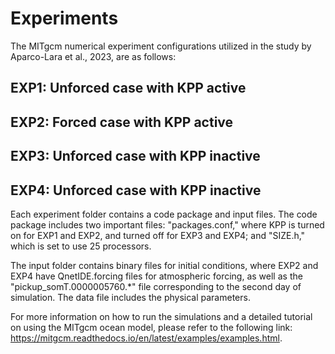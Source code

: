 # Experiments
The MITgcm numerical experiment configurations utilized in the study by Aparco-Lara et al., 2023, are as follows:

## EXP1: Unforced case with KPP active
##	EXP2: Forced case with KPP active
##	EXP3: Unforced case with KPP inactive
##	EXP4: Unforced case with KPP inactive

Each experiment folder contains a code package and input files. The code package includes two important files: "packages.conf," where KPP is turned on for EXP1 and EXP2, and turned off for EXP3 and EXP4; and "SIZE.h," which is set to use 25 processors.

The input folder contains binary files for initial conditions, where EXP2 and EXP4 have QnetIDE.forcing files for atmospheric forcing, as well as the "pickup_somT.0000005760.*" file corresponding to the second day of simulation. The data file includes the physical parameters.

For more information on how to run the simulations and a detailed tutorial on using the MITgcm ocean model, please refer to the following link: https://mitgcm.readthedocs.io/en/latest/examples/examples.html.